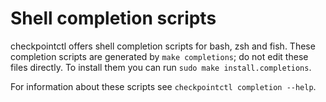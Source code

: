 # Shell completion scripts

checkpointctl offers shell completion scripts for bash, zsh and fish. These completion scripts are generated by `make completions`; do not
edit these files directly. To install them you can run `sudo make install.completions`.

For information about these scripts see `checkpointctl completion --help`.
